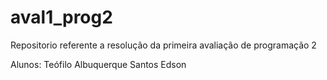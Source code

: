 # aval1_prog2
Repositorio referente a resolução da primeira avaliação de programação 2

Alunos: Teófilo Albuquerque Santos
        Edson